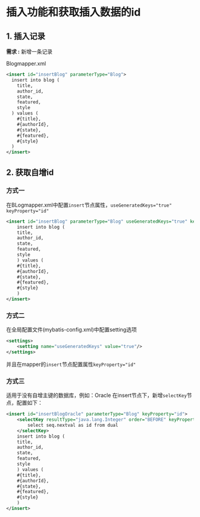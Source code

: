 # 插入功能和获取插入数据的id

## 1. 插入记录

**需求 :** 新增一条记录

Blogmapper.xml

```xml
<insert id="insertBlog" parameterType="Blog">
  insert into blog (
    title,
    author_id,
    state,
    featured,
    style
  ) values (
    #{title},
    #{authorId},
    #{state},
    #{featured},
    #{style}
  )
</insert>
```

## 2. 获取自增id

### 方式一

在BLogmapper.xml中配置`insert`节点属性，`useGeneratedKeys="true" keyProperty="id"`

```xml
<insert id="insertBlog" parameterType="Blog" useGeneratedKeys="true" keyProperty="id">
    insert into blog (
    title,
    author_id,
    state,
    featured,
    style
    ) values (
    #{title},
    #{authorId},
    #{state},
    #{featured},
    #{style}
    )
</insert>
```

### 方式二

在全局配置文件(mybatis-config.xml)中配置setting选项

```xml
<settings>
    <setting name="useGeneratedKeys" value="true"/>
</settings>
```

并且在mapper的`insert`节点配置属性`keyProperty="id"`

### 方式三

适用于没有自增主键的数据库，例如：Oracle
在insert节点下，新增`selectKey`节点，配置如下：

```xml
<insert id="insertBlogOracle" parameterType="Blog" keyProperty="id">
    <selectKey resultType="java.lang.Integer" order="BEFORE" keyProperty="id" >
        select seq.nextval as id from dual
    </selectKey>
    insert into blog (
    title,
    author_id,
    state,
    featured,
    style
    ) values (
    #{title},
    #{authorId},
    #{state},
    #{featured},
    #{style}
    )
</insert>
```